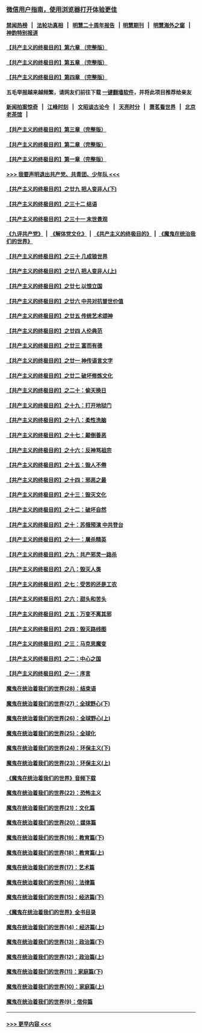 ### [微信用户指南，使用浏览器打开体验更佳](https://github.com/gfw-breaker/banned-news1/blob/master/indexes/wechat-guide.md?t=0)
#### [禁闻热榜](热点新闻.md?t=0)  &nbsp;&nbsp;|&nbsp;&nbsp; [法轮功真相](https://github.com/gfw-breaker/truth/blob/master/README.md?t=0) &nbsp;&nbsp;|&nbsp;&nbsp; [明慧二十周年报告](https://github.com/gfw-breaker/mh-reports/blob/master/README.md?t=0) &nbsp;&nbsp;|&nbsp;&nbsp;[明慧期刊](https://github.com/gfw-breaker/mh-qikan) &nbsp;&nbsp;|&nbsp;&nbsp; [明慧海外之窗](https://github.com/gfw-breaker/mh-news/blob/master/README.md?t=0) &nbsp;&nbsp;|&nbsp;&nbsp; [神韵特别报道](https://github.com/gfw-breaker/mh-news/blob/master/shenyun.md?t=0)
#### [【共产主义的终极目的】第六章 （完整版）](../pages/nsc422/n11428913.md?t=02090202) 
#### [【共产主义的终极目的】第五章 （完整版）](../pages/nsc422/n11428912.md?t=02090202) 
#### [【共产主义的终极目的】第四章 （完整版）](../pages/nsc422/n11428907.md?t=02090202) 
#### 五毛举报越来越频繁，请网友们前往下载 [一键翻墙软件](https://github.com/gfw-breaker/ssr-accounts)，并将此项目推荐给亲友
#### [新闻拍案惊奇](https://github.com/gfw-breaker/banned-news1/blob/master/pages/link4.md) &nbsp;&nbsp;|&nbsp;&nbsp; [江峰时刻](https://github.com/gfw-breaker/banned-news1/blob/master/pages/link4.md) &nbsp;&nbsp;|&nbsp;&nbsp; [文昭谈古论今](https://github.com/gfw-breaker/banned-news1/blob/master/pages/link4.md) &nbsp;&nbsp;|&nbsp;&nbsp; [天亮时分](https://github.com/gfw-breaker/banned-news1/blob/master/pages/link4.md) &nbsp;&nbsp;|&nbsp;&nbsp; [萧茗看世界](https://github.com/gfw-breaker/banned-news1/blob/master/pages/link4.md) &nbsp;&nbsp;|&nbsp;&nbsp; [北京老茶馆](https://github.com/gfw-breaker/banned-news1/blob/master/pages/link4.md) &nbsp;&nbsp;|&nbsp;&nbsp; 
#### [【共产主义的终极目的】第三章（完整版）](../pages/nsc422/n11428848.md?t=02090202) 
#### [【共产主义的终极目的】第二章（完整版）](../pages/nsc422/n11428831.md?t=02090202) 
#### [【共产主义的终极目的】第一章（完整版）](../pages/nsc422/n11417651.md?t=02090202) 
#### [>>> 我要声明退出共产党、共青团、少年队 <<<](https://github.com/begood0513/goodnews/blob/master/quit/letter.md) 
#### [【共产主义的终极目的】之廿九 把人变非人(下)](../pages/nsc422/n11344140.md?t=02090202) 
#### [【共产主义的终极目的】之三十二 结语](../pages/nsc422/n11360535.md?t=02090202) 
#### [【共产主义的终极目的】之三十一 末世景观](../pages/nsc422/n11351129.md?t=02090202) 
#### [《九评共产党》](https://github.com/begood0513/9ping.md/blob/master/README.md) &nbsp;|&nbsp; [《解体党文化》](../../../../jtdwh.md/blob/master/README.md)  &nbsp;|&nbsp; [《共产主义的终极目的》](../../../../gczydzjmd.md/blob/master/README.md) &nbsp;|&nbsp; [《魔鬼在统治我们的世界》](../../../../mgztzwmdsj.md/blob/master/README.md) 
#### [【共产主义的终极目的】之三十 几成狼世界](../pages/nsc422/n11348280.md?t=02090202) 
#### [【共产主义的终极目的】之廿八 把人变非人(上)](../pages/nsc422/n11340492.md?t=02090202) 
#### [【共产主义的终极目的】之廿七 以恨立国](../pages/nsc422/n11336944.md?t=02090202) 
#### [【共产主义的终极目的】之廿六 中共对抗普世价值](../pages/nsc422/n11324785.md?t=02090202) 
#### [【共产主义的终极目的】之廿五 传统艺术颂神](../pages/nsc422/n11296396.md?t=02090202) 
#### [【共产主义的终极目的】之廿四 人伦典范](../pages/nsc422/n11296397.md?t=02090202) 
#### [【共产主义的终极目的】之廿三 富而有德](../pages/nsc422/n11283598.md?t=02090202) 
#### [【共产主义的终极目的】之廿一 神传语言文字](../pages/nsc422/n11263265.md?t=02090202) 
#### [【共产主义的终极目的】之廿二 破坏修炼文化](../pages/nsc422/n11245728.md?t=02090202) 
#### [【共产主义的终极目的】之二十：偷天换日](../pages/nsc422/n11238846.md?t=02090202) 
#### [【共产主义的终极目的】之十九：打开地狱门](../pages/nsc422/n11206376.md?t=02090202) 
#### [【共产主义的终极目的】之十八：柔性洗脑](../pages/nsc422/n11199994.md?t=02090202) 
#### [【共产主义的终极目的】之十七：颠倒善恶](../pages/nsc422/n11179782.md?t=02090202) 
#### [【共产主义的终极目的】之十六：反神骂祖宗](../pages/nsc422/n11166798.md?t=02090202) 
#### [【共产主义的终极目的】之十五：毁人不倦](../pages/nsc422/n11166792.md?t=02090202) 
#### [【共产主义的终极目的】之十四：邪恶之最](../pages/nsc422/n11150249.md?t=02090202) 
#### [【共产主义的终极目的】之十三：毁灭文化](../pages/nsc422/n11135227.md?t=02090202) 
#### [【共产主义的终极目的】之十二：破坏自然](../pages/nsc422/n11135214.md?t=02090202) 
#### [【共产主义的终极目的】之十：苏俄预演 中共登台](../pages/nsc422/n11118424.md?t=02090202) 
#### [【共产主义的终极目的】之十一：屠杀精英](../pages/nsc422/n11118442.md?t=02090202) 
#### [【共产主义的终极目的】之九：共产邪灵一路杀](../pages/nsc422/n11114139.md?t=02090202) 
#### [【共产主义的终极目的】之八：毁灭人类](../pages/nsc422/n11108503.md?t=02090202) 
#### [【共产主义的终极目的】之七：受苦的还是工农](../pages/nsc422/n11101809.md?t=02090202) 
#### [【共产主义的终极目的】之六：甜头和苦头](../pages/nsc422/n11096971.md?t=02090202) 
#### [【共产主义的终极目的】之五：万变不离其邪](../pages/nsc422/n11091285.md?t=02090202) 
#### [【共产主义的终极目的】之四：毁灭路线图](../pages/nsc422/n11086284.md?t=02090202) 
#### [【共产主义的终极目的】之三：马克思魔变](../pages/nsc422/n11061941.md?t=02090202) 
#### [【共产主义的终极目的】之二：中心之国](../pages/nsc422/n11047728.md?t=02090202) 
#### [【共产主义的终极目的】之一：序言](../pages/nsc422/n11086077.md?t=02090202) 
#### [魔鬼在统治着我们的世界(28)：结束语](../pages/nsc422/n10936246.md?t=02090202) 
#### [魔鬼在统治着我们的世界(27)：全球野心(下)](../pages/nsc422/n10928319.md?t=02090202) 
#### [魔鬼在统治着我们的世界(26)：全球野心(上)](../pages/nsc422/n10900318.md?t=02090202) 
#### [魔鬼在统治着我们的世界(25)：全球化](../pages/nsc422/n10788205.md?t=02090202) 
#### [魔鬼在统治着我们的世界(24)：环保主义(下)](../pages/nsc422/n10695307.md?t=02090202) 
#### [魔鬼在统治着我们的世界(23)：环保主义(上)](../pages/nsc422/n10688613.md?t=02090202) 
#### [《魔鬼在统治着我们的世界》音频下载](../pages/nsc422/n10635553.md?t=02090202) 
#### [魔鬼在统治着我们的世界(22)：恐怖主义](../pages/nsc422/n10614727.md?t=02090202) 
#### [魔鬼在统治着我们的世界(21)：文化篇](../pages/nsc422/n10597706.md?t=02090202) 
#### [魔鬼在统治着我们的世界(20)：媒体篇](../pages/nsc422/n10586579.md?t=02090202) 
#### [魔鬼在统治着我们的世界(19)：教育篇(下)](../pages/nsc422/n10564808.md?t=02090202) 
#### [魔鬼在统治着我们的世界(18)：教育篇(上)](../pages/nsc422/n10526970.md?t=02090202) 
#### [魔鬼在统治着我们的世界(17)：艺术篇](../pages/nsc422/n10499093.md?t=02090202) 
#### [魔鬼在统治着我们的世界(16)：法律篇](../pages/nsc422/n10485969.md?t=02090202) 
#### [魔鬼在统治着我们的世界(15)：经济篇(下)](../pages/nsc422/n10469975.md?t=02090202) 
#### [《魔鬼在统治着我们的世界》全书目录](../pages/nsc422/n10464261.md?t=02090202) 
#### [魔鬼在统治着我们的世界(14)：经济篇(上)](../pages/nsc422/n10457370.md?t=02090202) 
#### [魔鬼在统治着我们的世界(13)：政治篇(下)](../pages/nsc422/n10448270.md?t=02090202) 
#### [魔鬼在统治着我们的世界(12)：政治篇(上)](../pages/nsc422/n10444576.md?t=02090202) 
#### [魔鬼在统治着我们的世界(11)：家庭篇(下)](../pages/nsc422/n10440961.md?t=02090202) 
#### [魔鬼在统治着我们的世界(10)：家庭篇(上)](../pages/nsc422/n10435448.md?t=02090202) 
#### [魔鬼在统治着我们的世界(9)：信仰篇](../pages/nsc422/n10432159.md?t=02090202) 

----
#### [ >>> 更早内容 <<< ](../indexes/nsc422-earlier.md)
